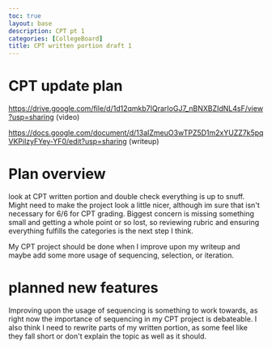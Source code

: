 ```yaml
---
toc: true
layout: base
description: CPT pt 1
categories: [CollegeBoard]
title: CPT written portion draft 1
---
```


# CPT update plan

https://drive.google.com/file/d/1d12qmkb7IQrarIoGJ7_nBNXBZIdNL4sF/view?usp=sharing (video)

https://docs.google.com/document/d/13aIZmeuO3wTPZ5D1m2xYUZZ7k5pqVKPilzyFYey-YF0/edit?usp=sharing (writeup)

# Plan overview

look at CPT written portion and double check everything is up to snuff. Might need to make the project look a little nicer, although im sure that isn't necessary for 6/6 for CPT grading. Biggest concern is missing something small and getting a whole point or so lost, so reviewing rubric and ensuring everything fulfills the categories is the next step I think.

My CPT project should be done when I improve upon my writeup and maybe add some more usage of sequencing, selection, or iteration.

# planned new features

Improving upon the usage of sequencing is something to work towards, as right now the importance of sequencing in my CPT project is debateable. I also think I need to rewrite parts of my written portion, as some feel like they fall short or don't explain the topic as well as it should.